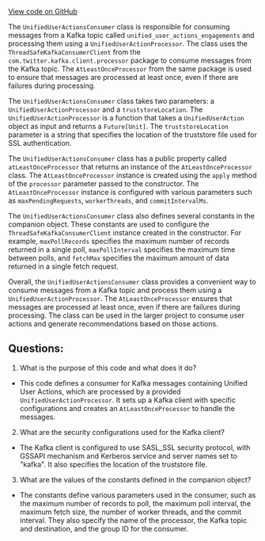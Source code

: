 [View code on GitHub](https://github.com/misbahsy/the-algorithm/recos-injector/server/src/main/scala/com/twitter/recosinjector/uua_processors/UnifiedUserActionsConsumer.scala)

The `UnifiedUserActionsConsumer` class is responsible for consuming messages from a Kafka topic called `unified_user_actions_engagements` and processing them using a `UnifiedUserActionProcessor`. The class uses the `ThreadSafeKafkaConsumerClient` from the `com.twitter.kafka.client.processor` package to consume messages from the Kafka topic. The `AtLeastOnceProcessor` from the same package is used to ensure that messages are processed at least once, even if there are failures during processing.

The `UnifiedUserActionsConsumer` class takes two parameters: a `UnifiedUserActionProcessor` and a `truststoreLocation`. The `UnifiedUserActionProcessor` is a function that takes a `UnifiedUserAction` object as input and returns a `Future[Unit]`. The `truststoreLocation` parameter is a string that specifies the location of the truststore file used for SSL authentication.

The `UnifiedUserActionsConsumer` class has a public property called `atLeastOnceProcessor` that returns an instance of the `AtLeastOnceProcessor` class. The `AtLeastOnceProcessor` instance is created using the `apply` method of the `processor` parameter passed to the constructor. The `AtLeastOnceProcessor` instance is configured with various parameters such as `maxPendingRequests`, `workerThreads`, and `commitIntervalMs`.

The `UnifiedUserActionsConsumer` class also defines several constants in the companion object. These constants are used to configure the `ThreadSafeKafkaConsumerClient` instance created in the constructor. For example, `maxPollRecords` specifies the maximum number of records returned in a single poll, `maxPollInterval` specifies the maximum time between polls, and `fetchMax` specifies the maximum amount of data returned in a single fetch request.

Overall, the `UnifiedUserActionsConsumer` class provides a convenient way to consume messages from a Kafka topic and process them using a `UnifiedUserActionProcessor`. The `AtLeastOnceProcessor` ensures that messages are processed at least once, even if there are failures during processing. The class can be used in the larger project to consume user actions and generate recommendations based on those actions.
## Questions: 
 1. What is the purpose of this code and what does it do?
- This code defines a consumer for Kafka messages containing Unified User Actions, which are processed by a provided `UnifiedUserActionProcessor`. It sets up a Kafka client with specific configurations and creates an `AtLeastOnceProcessor` to handle the messages.

2. What are the security configurations used for the Kafka client?
- The Kafka client is configured to use SASL_SSL security protocol, with GSSAPI mechanism and Kerberos service and server names set to "kafka". It also specifies the location of the truststore file.

3. What are the values of the constants defined in the companion object?
- The constants define various parameters used in the consumer, such as the maximum number of records to poll, the maximum poll interval, the maximum fetch size, the number of worker threads, and the commit interval. They also specify the name of the processor, the Kafka topic and destination, and the group ID for the consumer.